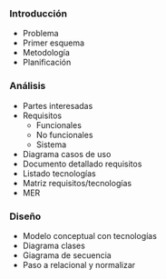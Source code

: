 ### Introducción
- Problema
- Primer esquema
- Metodología
- Planificación

### Análisis
- Partes interesadas
- Requisitos
	- Funcionales
	- No funcionales
	- Sistema
- Diagrama casos de uso
- Documento detallado requisitos
- Listado tecnologías
- Matriz requisitos/tecnologías
- MER

### Diseño
- Modelo conceptual con tecnologías
- Diagrama clases
- Giagrama de secuencia
- Paso a relacional y normalizar